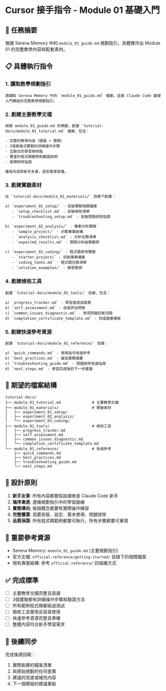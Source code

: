 # Cursor 接手指令 - Module 01 基礎入門

## 🎯 任務摘要
根據 Serena Memory 中的 `module_01_guide.md` 規劃指引，具體實作出 Module 01 的完整教學內容和配套素材。

## 📋 具體執行指令

### 1. 讀取教學規劃指引
```
請讀取 Serena Memory 中的 `module_01_guide.md` 檔案，這是 Claude Code 基礎入門模組的完整教學規劃指引。
```

### 2. 創建主要教學文檔
```
根據 module_01_guide.md 的規劃，創建 `tutorial-docs/module_01_tutorial.md` 檔案，包含：

- 完整的教學內容（理論 + 實務）
- 3個漸進式實驗的詳細操作步驟
- 互動式的學習檢核點
- 豐富的程式碼範例和截圖說明
- 故障排除指南

確保內容對新手友善，語言簡潔易懂。
```

### 3. 創建實驗素材
```
在 `tutorial-docs/module_01_materials/` 目錄下創建：

a) `experiment_01_setup/` - 安裝實驗相關檔案
   - `setup_checklist.md` - 安裝檢核清單
   - `troubleshooting_setup.md` - 安裝問題排除指南

b) `experiment_02_analysis/` - 專案分析實驗
   - `sample_project/` - 示範專案結構
   - `analysis_checklist.md` - 分析任務清單
   - `expected_results.md` - 預期分析結果範例

c) `experiment_03_coding/` - 程式碼修改實驗
   - `starter_project/` - 初始專案檔案
   - `coding_tasks.md` - 程式碼任務清單
   - `solution_examples/` - 解答範例
```

### 4. 創建檢核工具
```
創建 `tutorial-docs/module_01_tools/` 目錄，包含：

a) `progress_tracker.md` - 學習進度追蹤表
b) `self_assessment.md` - 自我評估問卷
c) `common_issues_diagnostic.md` - 常見問題診斷流程
d) `completion_certificate_template.md` - 完成證書模板
```

### 5. 創建快速參考資源
```
創建 `tutorial-docs/module_01_reference/` 目錄：

a) `quick_commands.md` - 常用指令快速參考
b) `best_practices.md` - 最佳實務摘要
c) `troubleshooting_guide.md` - 問題排除快速指南
d) `next_steps.md` - 學習完成後的下一步建議
```

## 📁 期望的檔案結構
```
tutorial-docs/
├── module_01_tutorial.md              # 主要教學文檔
├── module_01_materials/               # 實驗素材
│   ├── experiment_01_setup/
│   ├── experiment_02_analysis/
│   └── experiment_03_coding/
├── module_01_tools/                   # 檢核工具
│   ├── progress_tracker.md
│   ├── self_assessment.md
│   ├── common_issues_diagnostic.md
│   └── completion_certificate_template.md
└── module_01_reference/               # 快速參考
    ├── quick_commands.md
    ├── best_practices.md
    ├── troubleshooting_guide.md
    └── next_steps.md
```

## 🎨 設計原則
1. **新手友善**: 所有內容都要假設讀者是 Claude Code 新手
2. **循序漸進**: 遵循規劃指引中的學習曲線
3. **實務導向**: 每個概念都要有實際操作練習
4. **完整覆蓋**: 涵蓋安裝、設定、基本使用、問題排除
5. **品質保證**: 所有程式碼範例都要可執行，所有步驟都要可重現

## 🔗 重要參考資源
- Serena Memory: `module_01_guide.md` (主要規劃指引)
- 官方文檔: `official-reference/getting-started/` 目錄下的相關檔案
- 現有專案結構: 參考 `official-reference/` 的組織方式

## ✅ 完成標準
- [ ] 主要教學文檔完整且易讀
- [ ] 3個實驗都有詳細操作步驟和驗證方法
- [ ] 所有範例程式碼都經過測試
- [ ] 檢核工具實用且容易使用
- [ ] 快速參考資源完整且準確
- [ ] 整體內容符合新手學習需求

## 🚀 後續同步
完成後請回報：
1. 實際創建的檔案清單
2. 與原始規劃的任何差異
3. 建議的改進或補充內容
4. 下一個模組的建議重點